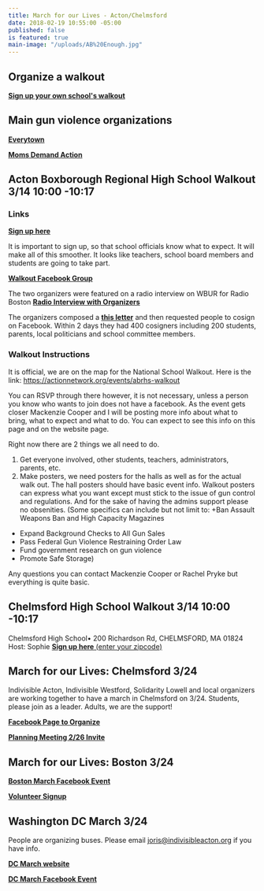 ```yaml
---
title: March for our Lives - Acton/Chelmsford
date: 2018-02-19 10:55:00 -05:00
published: false
is featured: true
main-image: "/uploads/AB%20Enough.jpg"
---
```


## Organize a walkout

[**Sign up your own school's walkout**](https://www.womensmarch.com/empower)

## Main gun violence organizations
[**Everytown**](http://everytown.org/)

[**Moms Demand Action**](https://momsdemandaction.org/)

## Acton Boxborough Regional High School Walkout 3/14 10:00 -10:17 

### Links
[**Sign up here**](https://actionnetwork.org/events/abrhs-walkout)

It is important to sign up, so that school officials know what to expect. It will make all of this smoother. It looks like teachers, school board members and students are going to take part.

[**Walkout Facebook Group**](https://www.facebook.com/groups/169793903805492)

The two organizers were featured on a radio interview on WBUR for Radio Boston
[**Radio Interview with Organizers**](http://www.wbur.org/radioboston/2018/02/21/youth-activism-florida)

The organizers composed a [**this letter**](https://goo.gl/uXNxa6) and then requested people to cosign on Facebook. Within 2 days they had 400 cosigners including 200 students, parents, local politicians and school committee members.

### Walkout Instructions
It is official, we are on the map for the National School Walkout. Here is the link: https://actionnetwork.org/events/abrhs-walkout

You can RSVP through there however, it is not necessary, unless a person you know who wants to join does not have a facebook. As the event gets closer Mackenzie Cooper and I will be posting more info about what to bring, what to expect and what to do. You can expect to see this info on this page and on the website page.

Right now there are 2 things we all need to do.

1) Get everyone involved, other students, teachers, administrators, parents, etc.
2) Make posters, we need posters for the halls as well as for the actual walk out. The hall posters should have basic event info. Walkout posters can express what you want except must stick to the issue of gun control and regulations. And for the sake of having the admins support please no obsenities. (Some specifics can include but not limit to: 
+Ban Assault Weapons Ban and High Capacity Magazines
+ Expand Background Checks to All Gun Sales
+ Pass Federal Gun Violence Restraining Order Law
+ Fund government research on gun violence
+ Promote Safe Storage)

Any questions you can contact Mackenzie Cooper or Rachel Pryke but everything is quite basic.

## Chelmsford High School Walkout 3/14 10:00 -10:17 

Chelmsford High School• 200 Richardson Rd, CHELMSFORD, MA 01824
Host: Sophie
[**Sign up here** (enter your zipcode)](https://www.womensmarch.com/enough)

## March for our Lives: Chelmsford 3/24
Indivisible Acton, Indivisible Westford, Solidarity Lowell and local organizers are working together to have a march in Chelmsford on 3/24. Students, please join as a leader. Adults, we are the support!

[**Facebook Page to Organize**](https://www.facebook.com/enoughchelmsfordma/)

[**Planning Meeting 2/26 Invite**](https://www.facebook.com/events/159187648074134)

## March for our Lives: Boston 3/24
[**Boston March Facebook Event**](https://www.facebook.com/events/1607397545975790/)

[**Volunteer Signup**](https://actionnetwork.org/events/abrhs-walkout)

## Washington DC March 3/24
People are organizing buses. Please email joris@indivisibleacton.org if you have info.

[**DC March website**](https://www.marchforourlives.com)

[**DC March Facebook Event**](https://www.facebook.com/events/328400457654324/)

